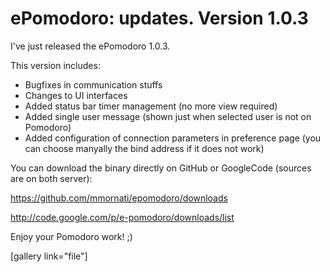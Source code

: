 # ePomodoro: updates. Version 1.0.3

I've just released the ePomodoro 1.0.3.

This version includes:
<ul>
	<li>Bugfixes in communication stuffs</li>
	<li>Changes to UI interfaces</li>
	<li>Added status bar timer management (no more view required)</li>
	<li>Added single user message (shown just when selected user is not on Pomodoro)</li>
	<li>Added configuration of connection parameters in preference page (you can choose manyally the bind address if it does not work)</li>
</ul>
You can download the binary directly on GitHub or GoogleCode (sources are on both server):

<a href="https://github.com/mmornati/epomodoro/downloads">https://github.com/mmornati/epomodoro/downloads</a>

<a href="http://code.google.com/p/e-pomodoro/downloads/list">http://code.google.com/p/e-pomodoro/downloads/list</a>

Enjoy your Pomodoro work! ;)

[gallery link="file"]